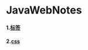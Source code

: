 # JavaWebNotes

####   1.[标签](https://github.com/boundlessocean/JavaWebNotes-/blob/master/HTML%E6%A0%87%E7%AD%BE/%E6%A0%87%E7%AD%BE.md)

####   2.[css](https://github.com/boundlessocean/JavaWebNotes-/blob/master/css/css.md)


